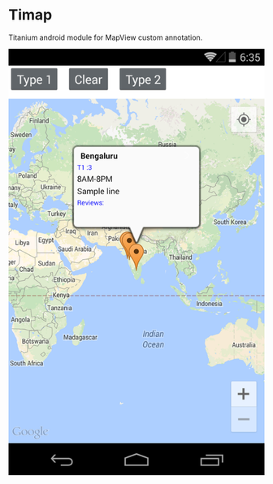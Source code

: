 Timap
=====

Titanium android module for MapView custom annotation.

![Annotation](https://github.com/vivekgidmare/Timap/blob/master/screenshot.png "View")

